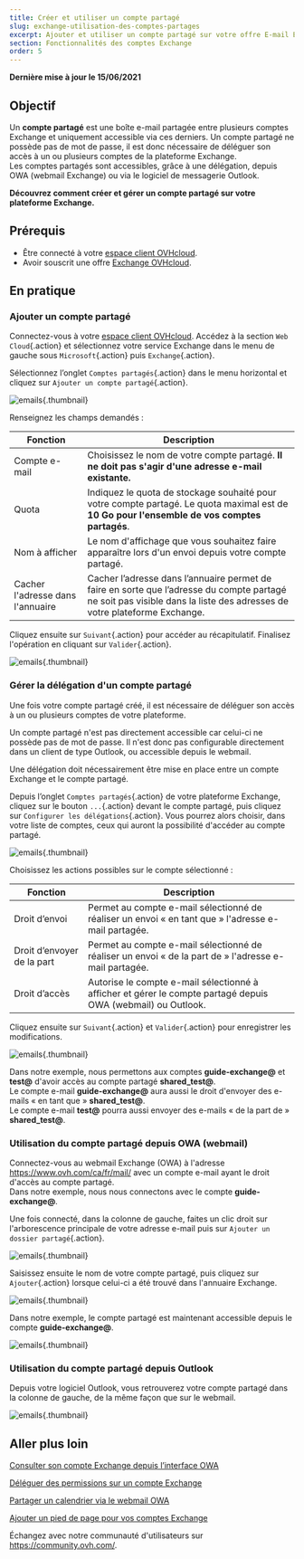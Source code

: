 ```yaml
---
title: Créer et utiliser un compte partagé
slug: exchange-utilisation-des-comptes-partages
excerpt: Ajouter et utiliser un compte partagé sur votre offre E-mail Exchange
section: Fonctionnalités des comptes Exchange
order: 5
---
```


**Dernière mise à jour le 15/06/2021**


## Objectif

Un **compte partagé** est une boîte e-mail partagée entre plusieurs comptes Exchange et uniquement accessible via ces derniers. Un compte partagé ne possède pas de mot de passe, il est donc nécessaire de déléguer son accès à un ou plusieurs comptes de la plateforme Exchange.
<br>Les comptes partagés sont accessibles, grâce à une délégation, depuis OWA (webmail Exchange) ou via le logiciel de messagerie Outlook.

**Découvrez comment créer et gérer un compte partagé sur votre plateforme Exchange.**

## Prérequis

- Être connecté à votre [espace client OVHcloud](https://ca.ovh.com/auth/?action=gotomanager&from=https://www.ovh.com/ca/fr/&ovhSubsidiary=qc).
- Avoir souscrit une offre [Exchange OVHcloud](https://www.ovhcloud.com/fr-ca/emails/hosted-exchange/).

## En pratique

### Ajouter un compte partagé

Connectez-vous à votre [espace client OVHcloud](https://ca.ovh.com/auth/?action=gotomanager&from=https://www.ovh.com/ca/fr/&ovhSubsidiary=qc). Accédez à la section `Web Cloud`{.action} et sélectionnez votre service Exchange dans le menu de gauche sous `Microsoft`{.action} puis `Exchange`{.action}.

Sélectionnez l’onglet `Comptes partagés`{.action} dans le menu horizontal et cliquez sur `Ajouter un compte partagé`{.action}.

![emails](images/exchange-shared_accounts01.png){.thumbnail}

Renseignez les champs demandés :

|Fonction|Description|
|---|---|
|Compte e-mail|Choisissez le nom de votre compte partagé. **Il ne doit pas s'agir d'une adresse e-mail existante.**|
|Quota|Indiquez le quota de stockage souhaité pour votre compte partagé. Le quota maximal est de **10 Go pour l'ensemble de vos comptes partagés**.|
|Nom à afficher|Le nom d'affichage que vous souhaitez faire apparaître lors d'un envoi depuis votre compte partagé.|
|Cacher l'adresse dans l'annuaire|Cacher l’adresse dans l’annuaire permet de faire en sorte que l’adresse du compte partagé ne soit pas visible dans la liste des adresses de votre plateforme Exchange.|

Cliquez ensuite sur `Suivant`{.action} pour accéder au récapitulatif. Finalisez l'opération en cliquant sur `Valider`{.action}.

![emails](images/exchange-shared_accounts02.png){.thumbnail}

### Gérer la délégation d'un compte partagé

Une fois votre compte partagé créé, il est nécessaire de déléguer son accès à un ou plusieurs comptes de votre plateforme.

Un compte partagé n'est pas directement accessible car celui-ci ne possède pas de mot de passe. Il n'est donc pas configurable directement dans un client de type Outlook, ou accessible depuis le webmail.

Une délégation doit nécessairement être mise en place entre un compte Exchange et le compte partagé.

Depuis l’onglet `Comptes partagés`{.action} de votre plateforme Exchange, cliquez sur le bouton `...`{.action} devant le compte partagé, puis cliquez sur `Configurer les délégations`{.action}. Vous pourrez alors choisir, dans votre liste de comptes, ceux qui auront la possibilité d'accéder au compte partagé.

![emails](images/exchange-shared_accounts03.png){.thumbnail}

Choisissez les actions possibles sur le compte sélectionné :

|Fonction|Description|
|---|---|
|Droit d’envoi|Permet au compte e-mail sélectionné de réaliser un envoi « en tant que » l'adresse e-mail partagée.|
|Droit d’envoyer de la part|Permet au compte e-mail sélectionné de réaliser un envoi « de la part de » l'adresse e-mail partagée.|
|Droit d’accès|Autorise le compte e-mail sélectionné à afficher et gérer le compte partagé depuis OWA (webmail) ou Outlook.|

Cliquez ensuite sur `Suivant`{.action} et `Valider`{.action} pour enregistrer les modifications.

![emails](images/exchange-shared_accounts04.png){.thumbnail}

Dans notre exemple, nous permettons aux comptes **guide-exchange@** et **test@** d'avoir accès au compte partagé **shared_test@**.
<br>Le compte e-mail **guide-exchange@** aura aussi le droit d'envoyer des e-mails « en tant que » **shared_test@**.
<br>Le compte e-mail **test@** pourra aussi envoyer des e-mails « de la part de » **shared_test@**.

### Utilisation du compte partagé depuis OWA (webmail)

Connectez-vous au webmail Exchange (OWA) à l'adresse <https://www.ovh.com/ca/fr/mail/> avec un compte e-mail ayant le droit d'accès au compte partagé. 
<br>Dans notre exemple, nous nous connectons avec le compte **guide-exchange@**.

Une fois connecté, dans la colonne de gauche, faites un clic droit sur l'arborescence principale de votre adresse e-mail puis sur `Ajouter un dossier partagé`{.action}. 

![emails](images/exchange-shared_accounts05.png){.thumbnail}

Saisissez ensuite le nom de votre compte partagé, puis cliquez sur `Ajouter`{.action} lorsque celui-ci a été trouvé dans l'annuaire Exchange.

![emails](images/exchange-shared_accounts06.png){.thumbnail}

Dans notre exemple, le compte partagé est maintenant accessible depuis le compte **guide-exchange@**.

![emails](images/exchange-shared_accounts07.png){.thumbnail}


### Utilisation du compte partagé depuis Outlook

Depuis votre logiciel Outlook, vous retrouverez votre compte partagé dans la colonne de gauche, de la même façon que sur le webmail.

![emails](images/exchange-shared_accounts10.png){.thumbnail}

## Aller plus loin

[Consulter son compte Exchange depuis l’interface OWA](../exchange-2016-guide-utilisation-outlook-web-app/)

[Déléguer des permissions sur un compte Exchange](../exchange-donner-les-droits-full-access-sur-un-compte/)

[Partager un calendrier via le webmail OWA](../exchange-2016-partager-un-calendrier-via-le-webmail-owa/)

[Ajouter un pied de page pour vos comptes Exchange](../exchange-signature-automatique-disclaimer/)

Échangez avec notre communauté d'utilisateurs sur <https://community.ovh.com/>.
